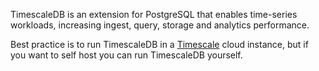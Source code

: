 TimescaleDB is an extension for PostgreSQL that enables time-series workloads, 
increasing ingest, query, storage and analytics performance. 

Best practice is to run TimescaleDB in a [Timescale](https://timescale.com/signup) cloud instance, but if you want to self host you can run TimescaleDB yourself.

